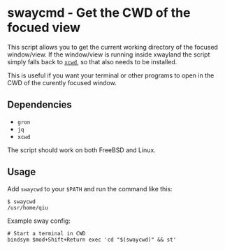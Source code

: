 # swaycmd - Get the CWD of the focued view
This script allows you to get the current working directory of the focused window/view. If the window/view is running inside xwayland the script simply falls back to [`xcwd`](https://github.com/schischi/xcwd), so that also needs to be installed.

This is useful if you want your terminal or other programs to open in the CWD of the curently focused window. 

## Dependencies

- `gron`
- `jq`
- `xcwd`

The script should work on both FreeBSD and Linux.

## Usage
Add `swaycwd` to your `$PATH` and run the command like this:
```
$ swaycwd
/usr/home/qiu
```
Example sway config:

```
# Start a terminal in CWD
bindsym $mod+Shift+Return exec 'cd "$(swaycwd)" && st'
```
